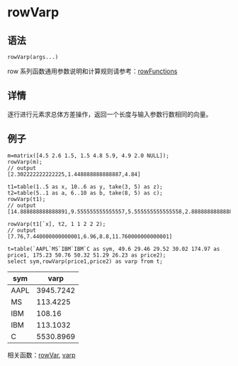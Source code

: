 # rowVarp

## 语法

`rowVarp(args...)`

row 系列函数通用参数说明和计算规则请参考：[rowFunctions](../themes/rowFunctions.html)

## 详情

逐行进行元素求总体方差操作，返回一个长度与输入参数行数相同的向量。

## 例子

```
m=matrix([4.5 2.6 1.5, 1.5 4.8 5.9, 4.9 2.0 NULL]);
rowVarp(m);
// output
[2.302222222222225,1.448888888888887,4.84]

t1=table(1..5 as x, 10..6 as y, take(3, 5) as z);
t2=table(5..1 as a, 6..10 as b, take(8, 5) as c);
rowVarp(t1);
// output
[14.888888888888891,9.555555555555557,5.555555555555558,2.888888888888891,1.555555555555557]

rowVarp(t1[`x], t2, 1 1 2 2 2);
// output
[7.76,7.440000000000001,6.96,8.8,11.760000000000001]

t=table(`AAPL`MS`IBM`IBM`C as sym, 49.6 29.46 29.52 30.02 174.97 as price1, 175.23 50.76 50.32 51.29 26.23 as price2);
select sym,rowVarp(price1,price2) as varp from t;
```

| sym | varp |
| --- | --- |
| AAPL | 3945.7242 |
| MS | 113.4225 |
| IBM | 108.16 |
| IBM | 113.1032 |
| C | 5530.8969 |

相关函数：[rowVar](rowVar.html), [varp](../v/varp.html)

